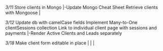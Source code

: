 *3/11*
Store clients in Mongo
|-Update Mongo Cheat Sheet
Retrieve clients with Mongoose
|

*3/12*
Update db with camelCase fields
Implement Many-to-One clientSessions collection
Link to individual client page with sessions and payments
|-Render Active Clients and Leads separately

*3/18*
Make client form editable in place
|
|
|
